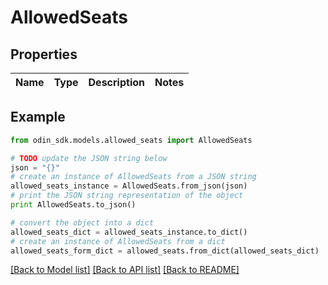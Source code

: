 # AllowedSeats


## Properties

Name | Type | Description | Notes
------------ | ------------- | ------------- | -------------

## Example

```python
from odin_sdk.models.allowed_seats import AllowedSeats

# TODO update the JSON string below
json = "{}"
# create an instance of AllowedSeats from a JSON string
allowed_seats_instance = AllowedSeats.from_json(json)
# print the JSON string representation of the object
print AllowedSeats.to_json()

# convert the object into a dict
allowed_seats_dict = allowed_seats_instance.to_dict()
# create an instance of AllowedSeats from a dict
allowed_seats_form_dict = allowed_seats.from_dict(allowed_seats_dict)
```
[[Back to Model list]](../README.md#documentation-for-models) [[Back to API list]](../README.md#documentation-for-api-endpoints) [[Back to README]](../README.md)


